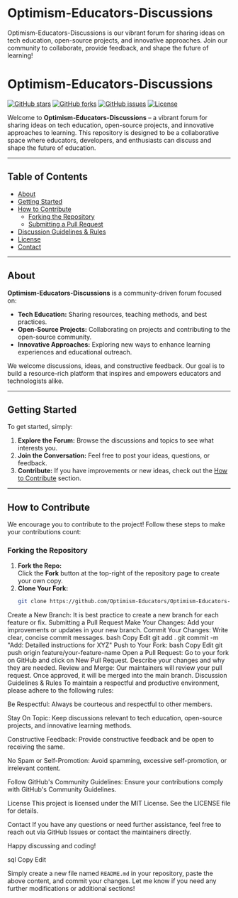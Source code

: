 # Optimism-Educators-Discussions
Optimism-Educators-Discussions is our vibrant forum for sharing ideas on tech education, open-source projects, and innovative approaches. Join our community to collaborate, provide feedback, and shape the future of learning!

# Optimism-Educators-Discussions

[![GitHub stars](https://img.shields.io/github/stars/Optimism-Educators/Optimism-Educators-Discussions?style=social)](https://github.com/Optimism-Educators/Optimism-Educators-Discussions/stargazers)
[![GitHub forks](https://img.shields.io/github/forks/Optimism-Educators/Optimism-Educators-Discussions?style=social)](https://github.com/Optimism-Educators/Optimism-Educators-Discussions/network)
[![GitHub issues](https://img.shields.io/github/issues/Optimism-Educators/Optimism-Educators-Discussions)](https://github.com/Optimism-Educators/Optimism-Educators-Discussions/issues)
[![License](https://img.shields.io/github/license/Optimism-Educators/Optimism-Educators-Discussions)](LICENSE)

Welcome to **Optimism-Educators-Discussions** – a vibrant forum for sharing ideas on tech education, open-source projects, and innovative approaches to learning. This repository is designed to be a collaborative space where educators, developers, and enthusiasts can discuss and shape the future of education.

---

## Table of Contents

- [About](#about)
- [Getting Started](#getting-started)
- [How to Contribute](#how-to-contribute)
  - [Forking the Repository](#forking-the-repository)
  - [Submitting a Pull Request](#submitting-a-pull-request)
- [Discussion Guidelines & Rules](#discussion-guidelines--rules)
- [License](#license)
- [Contact](#contact)

---

## About

**Optimism-Educators-Discussions** is a community-driven forum focused on:
- **Tech Education:** Sharing resources, teaching methods, and best practices.
- **Open-Source Projects:** Collaborating on projects and contributing to the open-source community.
- **Innovative Approaches:** Exploring new ways to enhance learning experiences and educational outreach.

We welcome discussions, ideas, and constructive feedback. Our goal is to build a resource-rich platform that inspires and empowers educators and technologists alike.

---

## Getting Started

To get started, simply:
1. **Explore the Forum:** Browse the discussions and topics to see what interests you.
2. **Join the Conversation:** Feel free to post your ideas, questions, or feedback.
3. **Contribute:** If you have improvements or new ideas, check out the [How to Contribute](#how-to-contribute) section.

---

## How to Contribute

We encourage you to contribute to the project! Follow these steps to make your contributions count:

### Forking the Repository

1. **Fork the Repo:**  
   Click the **Fork** button at the top-right of the repository page to create your own copy.
2. **Clone Your Fork:**  
   ```bash
   git clone https://github.com/Optimism-Educators/Optimism-Educators-Discussions.git
Create a New Branch:
It is best practice to create a new branch for each feature or fix.
Submitting a Pull Request
Make Your Changes:
Add your improvements or updates in your new branch.
Commit Your Changes:
Write clear, concise commit messages.
bash
Copy
Edit
git add .
git commit -m "Add: Detailed instructions for XYZ"
Push to Your Fork:
bash
Copy
Edit
git push origin feature/your-feature-name
Open a Pull Request:
Go to your fork on GitHub and click on New Pull Request. Describe your changes and why they are needed.
Review and Merge:
Our maintainers will review your pull request. Once approved, it will be merged into the main branch.
Discussion Guidelines & Rules
To maintain a respectful and productive environment, please adhere to the following rules:

Be Respectful:
Always be courteous and respectful to other members.

Stay On Topic:
Keep discussions relevant to tech education, open-source projects, and innovative learning methods.

Constructive Feedback:
Provide constructive feedback and be open to receiving the same.

No Spam or Self-Promotion:
Avoid spamming, excessive self-promotion, or irrelevant content.

Follow GitHub's Community Guidelines:
Ensure your contributions comply with GitHub's Community Guidelines.

License
This project is licensed under the MIT License. See the LICENSE file for details.

Contact
If you have any questions or need further assistance, feel free to reach out via GitHub Issues or contact the maintainers directly.

Happy discussing and coding!

sql
Copy
Edit

Simply create a new file named `README.md` in your repository, paste the above content, and commit your changes. Let me know if you need any further modifications or additional sections!






